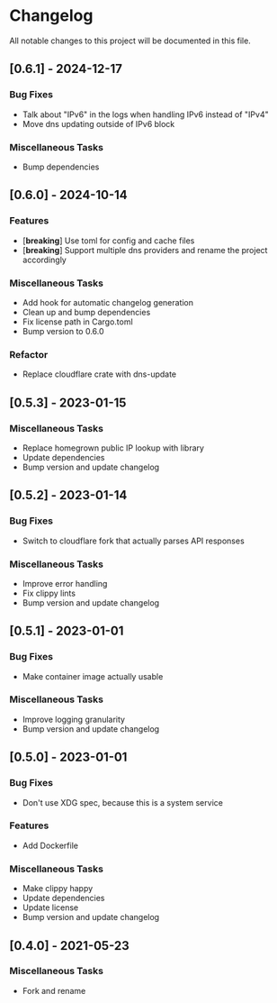 # Changelog

All notable changes to this project will be documented in this file.

## [0.6.1] - 2024-12-17

### Bug Fixes

- Talk about "IPv6" in the logs when handling IPv6 instead of "IPv4"
- Move dns updating outside of IPv6 block

### Miscellaneous Tasks

- Bump dependencies

## [0.6.0] - 2024-10-14

### Features

- [**breaking**] Use toml for config and cache files
- [**breaking**] Support multiple dns providers and rename the project accordingly

### Miscellaneous Tasks

- Add hook for automatic changelog generation
- Clean up and bump dependencies
- Fix license path in Cargo.toml
- Bump version to 0.6.0

### Refactor

- Replace cloudflare crate with dns-update

## [0.5.3] - 2023-01-15

### Miscellaneous Tasks

- Replace homegrown public IP lookup with library
- Update dependencies
- Bump version and update changelog

## [0.5.2] - 2023-01-14

### Bug Fixes

- Switch to cloudflare fork that actually parses API responses

### Miscellaneous Tasks

- Improve error handling
- Fix clippy lints
- Bump version and update changelog

## [0.5.1] - 2023-01-01

### Bug Fixes

- Make container image actually usable

### Miscellaneous Tasks

- Improve logging granularity
- Bump version and update changelog

## [0.5.0] - 2023-01-01

### Bug Fixes

- Don't use XDG spec, because this is a system service

### Features

- Add Dockerfile

### Miscellaneous Tasks

- Make clippy happy
- Update dependencies
- Update license
- Bump version and update changelog

## [0.4.0] - 2021-05-23

### Miscellaneous Tasks

- Fork and rename

<!-- generated by git-cliff -->
<!-- update with `git cliff --tag <new version> 7cf8502fb9d0c04bab48a2d7d7e819c98f9aed6e.. > CHANGELOG.md` -->
